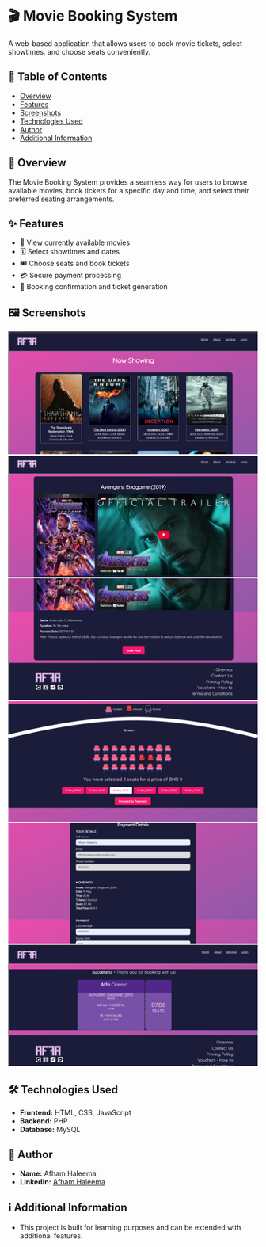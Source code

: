 # 🎬 Movie Booking System

A web-based application that allows users to book movie tickets, select showtimes, and choose seats conveniently.

## 📜 Table of Contents

- [Overview](#overview)
- [Features](#features)
- [Screenshots](#screenshots)
- [Technologies Used](#technologies-used)
- [Author](#author)
- [Additional Information](#additional-information)

## 📝 Overview

The Movie Booking System provides a seamless way for users to browse available movies, book tickets for a specific day and time, and select their preferred seating arrangements.

## ✨ Features

- 🎥 View currently available movies
- 🗓️ Select showtimes and dates
- 🎟️ Choose seats and book tickets
- 💳 Secure payment processing
- 📜 Booking confirmation and ticket generation

## 🖼️ Screenshots

![Homepage](./movie_images/home.png)
![Details](./movie_images/selectedMovie.png)
![Details](./movie_images/details.png)
![seats](./movie_images/seats.png)
![info](./movie_images/info.png)
![ticket](./movie_images/ticket.png)

## 🛠️ Technologies Used

- **Frontend:** HTML, CSS, JavaScript 
- **Backend:** PHP
- **Database:** MySQL

## 👤 Author  

- **Name:** Afham Haleema  
- **LinkedIn:** [Afham Haleema](https://linkedin.com/in/afhamhaleema)  

## ℹ️ Additional Information  

- This project is built for learning purposes and can be extended with additional features.  
